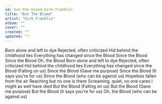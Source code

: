 ```yaml
---
id: but-the-blood-kirk-franklin
title: "But The Blood"
artist: "Kirk Franklin"
album: ""
cover: ""
created: ""
updated: ""
---
```


Born alone and left to dye
Rejected, often criticized
Hid behind the childhood lies
Everything has changed since the Blood
Since the Blood
Since the Blood
Oh, the Blood
Born alone and left to dye
Rejected, often criticized
Hid behind the childhood lies
Everything has changed since the Blood
(Falling on us)
Since the Blood (Gave me purpose)
Since the Blood (It says you're for us)
Since the Blood (who can be against us)
Hopeless fallen from the air
Reaching but no one is there
Screaming, quiet, no one cares
I might as well have died
But the Blood (Falling on us)
But the Blood (Gave me purpose)
But the Blood (it says you're for us)
Oh, the Blood (who can be against us)